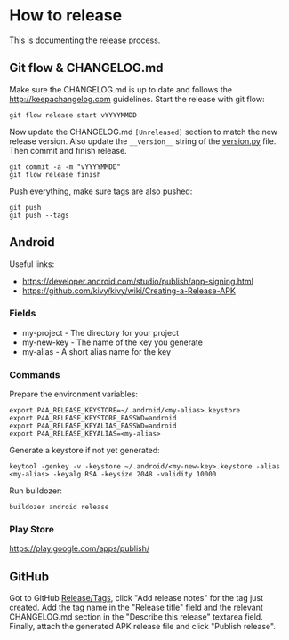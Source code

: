 # How to release

This is documenting the release process.


## Git flow & CHANGELOG.md

Make sure the CHANGELOG.md is up to date and follows the http://keepachangelog.com guidelines.
Start the release with git flow:
```
git flow release start vYYYYMMDD
```
Now update the CHANGELOG.md `[Unreleased]` section to match the new release version.
Also update the `__version__` string of the [version.py](/src/version.py) file. Then commit and finish release.
```
git commit -a -m "vYYYYMMDD"
git flow release finish
```
Push everything, make sure tags are also pushed:
```
git push
git push --tags
```

## Android

Useful links:

  * https://developer.android.com/studio/publish/app-signing.html
  * https://github.com/kivy/kivy/wiki/Creating-a-Release-APK

### Fields

  * my-project - The directory for your project
  * my-new-key - The name of the key you generate
  * my-alias - A short alias name for the key

### Commands
Prepare the environment variables:
```
export P4A_RELEASE_KEYSTORE=~/.android/<my-alias>.keystore
export P4A_RELEASE_KEYSTORE_PASSWD=android
export P4A_RELEASE_KEYALIAS_PASSWD=android
export P4A_RELEASE_KEYALIAS=<my-alias>
```
Generate a keystore if not yet generated:
```
keytool -genkey -v -keystore ~/.android/<my-new-key>.keystore -alias <my-alias> -keyalg RSA -keysize 2048 -validity 10000
```
Run buildozer:
```
buildozer android release
```

### Play Store

<https://play.google.com/apps/publish/>

## GitHub

Got to GitHub [Release/Tags](https://github.com/AndreMiras/PyWallet/tags), click "Add release notes" for the tag just created.
Add the tag name in the "Release title" field and the relevant CHANGELOG.md section in the "Describe this release" textarea field.
Finally, attach the generated APK release file and click "Publish release".
